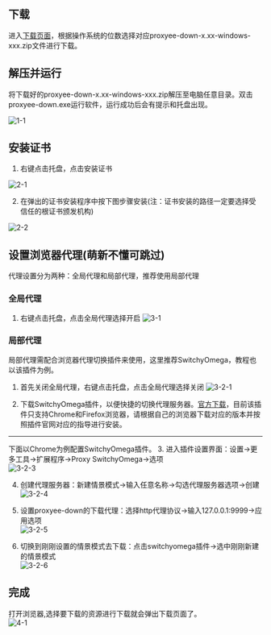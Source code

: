 ## 下载
进入[下载页面](https://github.com/monkeyWie/proxyee-down/releases)，根据操作系统的位数选择对应proxyee-down-x.xx-windows-xxx.zip文件进行下载。
## 解压并运行
将下载好的proxyee-down-x.xx-windows-xxx.zip解压至电脑任意目录。双击proxyee-down.exe运行软件，运行成功后会有提示和托盘出现。  
 
![1-1](https://github.com/monkeyWie/proxyee-down/raw/master/view/guide/windows/imgs/1-1.png)
## 安装证书
1. 右键点击托盘，点击安装证书

![2-1](https://github.com/monkeyWie/proxyee-down/raw/master/view/guide/windows/imgs/2-1.png)  

2. 在弹出的证书安装程序中按下图步骤安装(注：证书安装的路径一定要选择受信任的根证书颁发机构)  

![2-2](https://github.com/monkeyWie/proxyee-down/raw/master/view/guide/windows/imgs/2-2.png)
## 设置浏览器代理(**萌新不懂可跳过**)
代理设置分为两种：全局代理和局部代理，推荐使用局部代理
### 全局代理
1. 右键点击托盘，点击全局代理选择开启
![3-1](https://github.com/monkeyWie/proxyee-down/raw/master/view/guide/windows/imgs/3-1.png)  

### 局部代理
局部代理需配合浏览器代理切换插件来使用，这里推荐SwitchyOmega，教程也以该插件为例。
1. 首先关闭全局代理，右键点击托盘，点击全局代理选择关闭
![3-2-1](https://github.com/monkeyWie/proxyee-down/raw/master/view/guide/windows/imgs/3-2-1.png)  

2. 下载SwitchyOmega插件，以便快捷的切换代理服务器。[官方下载](https://www.switchyomega.com/download.html)，目前该插件只支持Chrome和Firefox浏览器，请根据自己的浏览器下载对应的版本并按照插件官网对应的指导进行安装。    

---

下面以Chrome为例配置SwitchyOmega插件。
3. 进入插件设置界面：设置->更多工具->扩展程序->Proxy SwitchyOmega->选项  
![3-2-3](https://github.com/monkeyWie/proxyee-down/raw/master/view/guide/windows/imgs/3-2-1.png)  

4. 创建代理服务器：新建情景模式->输入任意名称->勾选代理服务器选项->创建  
![3-2-4](https://github.com/monkeyWie/proxyee-down/raw/master/view/guide/windows/imgs/3-2-2.png)  

5. 设置proxyee-down的下载代理：选择http代理协议->输入127.0.0.1:9999->应用选项  
![3-2-5](https://github.com/monkeyWie/proxyee-down/raw/master/view/guide/windows/imgs/3-2-3.png)  

6. 切换到刚刚设置的情景模式去下载：点击switchyomega插件->选中刚刚新建的情景模式  
![3-2-6](https://github.com/monkeyWie/proxyee-down/raw/master/view/guide/windows/imgs/3-2-6.png)  
## 完成
打开浏览器,选择要下载的资源进行下载就会弹出下载页面了。  
![4-1](https://github.com/monkeyWie/proxyee-down/raw/master/view/guide/windows/imgs/3-2-6.png)  

